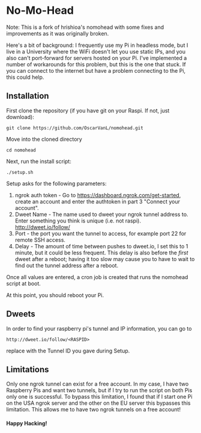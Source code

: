 # No-Mo-Head

Note: This is a fork of hrishioa's nomohead with some fixes and improvements as it was originally broken.

Here's a bit of background: I frequently use my Pi in headless mode, but I live in a University where the WiFi doesn't let you use static IPs, and you also can't port-forward for servers hosted on your Pi. I've implemented a number of workarounds for this problem, but this is the one that stuck. If you can connect to the internet but have a problem connecting to the Pi, this could help.

## Installation

First clone the repository (if you have git on your Raspi. If not, just download):
```
git clone https://github.com/OscarVanL/nomohead.git
```
Move into the cloned directory
```
cd nomohead
```
Next, run the install script:
```
./setup.sh
```

Setup asks for the following parameters:
1. ngrok auth token - Go to https://dashboard.ngrok.com/get-started, create an account and enter the authtoken in part 3 "Connect your account".
2. Dweet Name - The name used to dweet your ngrok tunnel address to. Enter something you think is unique (i.e. not raspi). http://dweet.io/follow/<THIS NAME HERE>
3. Port - the port you want the tunnel to access, for example port 22 for remote SSH access.
4. Delay - The amount of time between pushes to dweet.io, I set this to 1 minute, but it could be less frequent. This delay is also before the *first* dweet after a reboot; having it too slow may cause you to have to wait to find out the tunnel address after a reboot.

Once all values are entered, a cron job is created that runs the nomohead script at boot.

At this point, you should reboot your Pi.

## Dweets

In order to find your raspberry pi's tunnel and IP information, you can go to 
```
http://dweet.io/follow/<RASPID>
```
replace <RASPID> with the Tunnel ID you gave during Setup. 

## Limitations
Only one ngrok tunnel can exist for a free account. In my case, I have two Raspberry Pis and want two tunnels, but if I try to run the script on both Pis only one is successful.
To bypass this limitation, I found that if I start one Pi on the USA ngrok server and the other on the EU server this bypasses this limitation.
This allows me to have two ngrok tunnels on a free account!

#### Happy Hacking!
